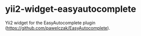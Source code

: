 # yii2-widget-easyautocomplete
Yii2 widget for the EasyAutocomplete plugin (https://github.com/pawelczak/EasyAutocomplete).
